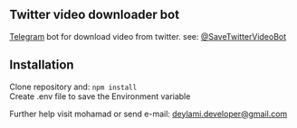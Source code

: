 ## Twitter video downloader bot

[Telegram](https://telegram.org/) bot for download video from twitter.
see: [@SaveTwitterVideoBot](https://t.me/SaveTwitterVideoBot)

## Installation
Clone repository and:
`npm install`  
Create .env file to save the Environment variable

Further help
visit mohamad or send e-mail: deylami.developer@gmail.com

